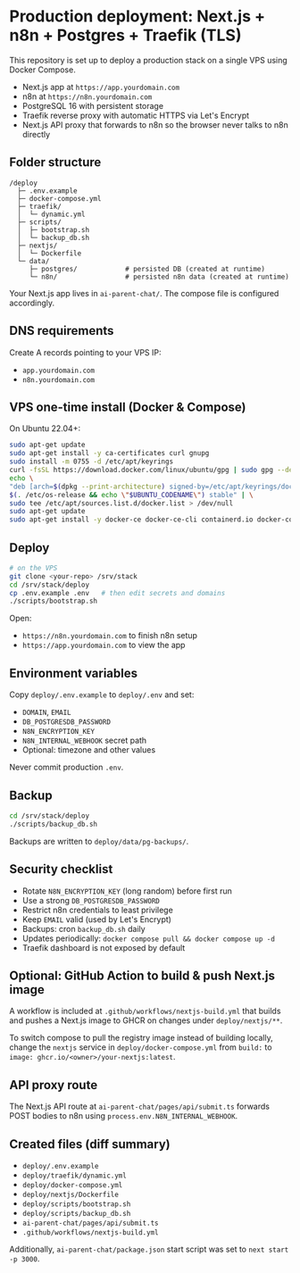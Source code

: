 # Production deployment: Next.js + n8n + Postgres + Traefik (TLS)

This repository is set up to deploy a production stack on a single VPS using Docker Compose.

- Next.js app at `https://app.yourdomain.com`
- n8n at `https://n8n.yourdomain.com`
- PostgreSQL 16 with persistent storage
- Traefik reverse proxy with automatic HTTPS via Let's Encrypt
- Next.js API proxy that forwards to n8n so the browser never talks to n8n directly

## Folder structure

```
/deploy
  ├─ .env.example
  ├─ docker-compose.yml
  ├─ traefik/
  │  └─ dynamic.yml
  ├─ scripts/
  │  ├─ bootstrap.sh
  │  └─ backup_db.sh
  ├─ nextjs/
  │  └─ Dockerfile
  └─ data/
     ├─ postgres/            # persisted DB (created at runtime)
     └─ n8n/                 # persisted n8n data (created at runtime)
```

Your Next.js app lives in `ai-parent-chat/`. The compose file is configured accordingly.

## DNS requirements

Create A records pointing to your VPS IP:

- `app.yourdomain.com`
- `n8n.yourdomain.com`

## VPS one-time install (Docker & Compose)

On Ubuntu 22.04+:

```bash
sudo apt-get update
sudo apt-get install -y ca-certificates curl gnupg
sudo install -m 0755 -d /etc/apt/keyrings
curl -fsSL https://download.docker.com/linux/ubuntu/gpg | sudo gpg --dearmor -o /etc/apt/keyrings/docker.gpg
echo \
"deb [arch=$(dpkg --print-architecture) signed-by=/etc/apt/keyrings/docker.gpg] https://download.docker.com/linux/ubuntu \
$(. /etc/os-release && echo \"$UBUNTU_CODENAME\") stable" | \
sudo tee /etc/apt/sources.list.d/docker.list > /dev/null
sudo apt-get update
sudo apt-get install -y docker-ce docker-ce-cli containerd.io docker-compose-plugin
```

## Deploy

```bash
# on the VPS
git clone <your-repo> /srv/stack
cd /srv/stack/deploy
cp .env.example .env   # then edit secrets and domains
./scripts/bootstrap.sh
```

Open:

- `https://n8n.yourdomain.com` to finish n8n setup
- `https://app.yourdomain.com` to view the app

## Environment variables

Copy `deploy/.env.example` to `deploy/.env` and set:

- `DOMAIN`, `EMAIL`
- `DB_POSTGRESDB_PASSWORD`
- `N8N_ENCRYPTION_KEY`
- `N8N_INTERNAL_WEBHOOK` secret path
- Optional: timezone and other values

Never commit production `.env`.

## Backup

```bash
cd /srv/stack/deploy
./scripts/backup_db.sh
```

Backups are written to `deploy/data/pg-backups/`.

## Security checklist

- Rotate `N8N_ENCRYPTION_KEY` (long random) before first run
- Use a strong `DB_POSTGRESDB_PASSWORD`
- Restrict n8n credentials to least privilege
- Keep `EMAIL` valid (used by Let's Encrypt)
- Backups: cron `backup_db.sh` daily
- Updates periodically: `docker compose pull && docker compose up -d`
- Traefik dashboard is not exposed by default

## Optional: GitHub Action to build & push Next.js image

A workflow is included at `.github/workflows/nextjs-build.yml` that builds and pushes a Next.js image to GHCR on changes under `deploy/nextjs/**`.

To switch compose to pull the registry image instead of building locally, change the `nextjs` service in `deploy/docker-compose.yml` from `build:` to `image: ghcr.io/<owner>/your-nextjs:latest`.

## API proxy route

The Next.js API route at `ai-parent-chat/pages/api/submit.ts` forwards POST bodies to n8n using `process.env.N8N_INTERNAL_WEBHOOK`.

## Created files (diff summary)

- `deploy/.env.example`
- `deploy/traefik/dynamic.yml`
- `deploy/docker-compose.yml`
- `deploy/nextjs/Dockerfile`
- `deploy/scripts/bootstrap.sh`
- `deploy/scripts/backup_db.sh`
- `ai-parent-chat/pages/api/submit.ts`
- `.github/workflows/nextjs-build.yml`

Additionally, `ai-parent-chat/package.json` start script was set to `next start -p 3000`.



